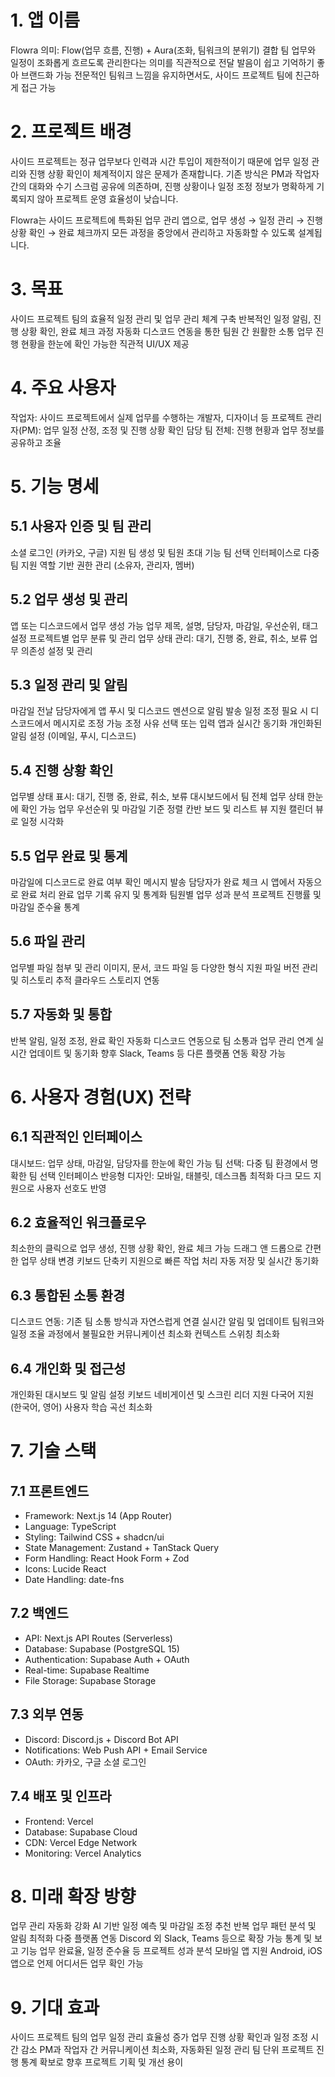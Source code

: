 # 1. 앱 이름
Flowra
의미: Flow(업무 흐름, 진행) + Aura(조화, 팀워크의 분위기) 결합
팀 업무와 일정이 조화롭게 흐르도록 관리한다는 의미를 직관적으로 전달
발음이 쉽고 기억하기 좋아 브랜드화 가능
전문적인 팀워크 느낌을 유지하면서도, 사이드 프로젝트 팀에 친근하게 접근 가능

# 2. 프로젝트 배경
사이드 프로젝트는 정규 업무보다 인력과 시간 투입이 제한적이기 때문에 업무 일정 관리와 진행 상황 확인이 체계적이지 않은 문제가 존재합니다.
기존 방식은 PM과 작업자 간의 대화와 수기 스크럼 공유에 의존하며, 진행 상황이나 일정 조정 정보가 명확하게 기록되지 않아 프로젝트 운영 효율성이 낮습니다.

Flowra는 사이드 프로젝트에 특화된 업무 관리 앱으로, 업무 생성 → 일정 관리 → 진행 상황 확인 → 완료 체크까지 모든 과정을 중앙에서 관리하고 자동화할 수 있도록 설계됩니다.

# 3. 목표
사이드 프로젝트 팀의 효율적 일정 관리 및 업무 관리 체계 구축
반복적인 일정 알림, 진행 상황 확인, 완료 체크 과정 자동화
디스코드 연동을 통한 팀원 간 원활한 소통
업무 진행 현황을 한눈에 확인 가능한 직관적 UI/UX 제공

# 4. 주요 사용자
작업자: 사이드 프로젝트에서 실제 업무를 수행하는 개발자, 디자이너 등
프로젝트 관리자(PM): 업무 일정 산정, 조정 및 진행 상황 확인 담당
팀 전체: 진행 현황과 업무 정보를 공유하고 조율

# 5. 기능 명세
## 5.1 사용자 인증 및 팀 관리
소셜 로그인 (카카오, 구글) 지원
팀 생성 및 팀원 초대 기능
팀 선택 인터페이스로 다중 팀 지원
역할 기반 권한 관리 (소유자, 관리자, 멤버)

## 5.2 업무 생성 및 관리
앱 또는 디스코드에서 업무 생성 가능
업무 제목, 설명, 담당자, 마감일, 우선순위, 태그 설정
프로젝트별 업무 분류 및 관리
업무 상태 관리: 대기, 진행 중, 완료, 취소, 보류
업무 의존성 설정 및 관리

## 5.3 일정 관리 및 알림
마감일 전날 담당자에게 앱 푸시 및 디스코드 멘션으로 알림 발송
일정 조정 필요 시 디스코드에서 메시지로 조정 가능
조정 사유 선택 또는 입력
앱과 실시간 동기화
개인화된 알림 설정 (이메일, 푸시, 디스코드)

## 5.4 진행 상황 확인
업무별 상태 표시: 대기, 진행 중, 완료, 취소, 보류
대시보드에서 팀 전체 업무 상태 한눈에 확인 가능
업무 우선순위 및 마감일 기준 정렬
칸반 보드 및 리스트 뷰 지원
캘린더 뷰로 일정 시각화

## 5.5 업무 완료 및 통계
마감일에 디스코드로 완료 여부 확인 메시지 발송
담당자가 완료 체크 시 앱에서 자동으로 완료 처리
완료 업무 기록 유지 및 통계화
팀원별 업무 성과 분석
프로젝트 진행률 및 마감일 준수율 통계

## 5.6 파일 관리
업무별 파일 첨부 및 관리
이미지, 문서, 코드 파일 등 다양한 형식 지원
파일 버전 관리 및 히스토리 추적
클라우드 스토리지 연동

## 5.7 자동화 및 통합
반복 알림, 일정 조정, 완료 확인 자동화
디스코드 연동으로 팀 소통과 업무 관리 연계
실시간 업데이트 및 동기화
향후 Slack, Teams 등 다른 플랫폼 연동 확장 가능

# 6. 사용자 경험(UX) 전략
## 6.1 직관적인 인터페이스
대시보드: 업무 상태, 마감일, 담당자를 한눈에 확인 가능
팀 선택: 다중 팀 환경에서 명확한 팀 선택 인터페이스
반응형 디자인: 모바일, 태블릿, 데스크톱 최적화
다크 모드 지원으로 사용자 선호도 반영

## 6.2 효율적인 워크플로우
최소한의 클릭으로 업무 생성, 진행 상황 확인, 완료 체크 가능
드래그 앤 드롭으로 간편한 업무 상태 변경
키보드 단축키 지원으로 빠른 작업 처리
자동 저장 및 실시간 동기화

## 6.3 통합된 소통 환경
디스코드 연동: 기존 팀 소통 방식과 자연스럽게 연결
실시간 알림 및 업데이트
팀워크와 일정 조율 과정에서 불필요한 커뮤니케이션 최소화
컨텍스트 스위칭 최소화

## 6.4 개인화 및 접근성
개인화된 대시보드 및 알림 설정
키보드 네비게이션 및 스크린 리더 지원
다국어 지원 (한국어, 영어)
사용자 학습 곡선 최소화

# 7. 기술 스택
## 7.1 프론트엔드
- Framework: Next.js 14 (App Router)
- Language: TypeScript
- Styling: Tailwind CSS + shadcn/ui
- State Management: Zustand + TanStack Query
- Form Handling: React Hook Form + Zod
- Icons: Lucide React
- Date Handling: date-fns

## 7.2 백엔드
- API: Next.js API Routes (Serverless)
- Database: Supabase (PostgreSQL 15)
- Authentication: Supabase Auth + OAuth
- Real-time: Supabase Realtime
- File Storage: Supabase Storage

## 7.3 외부 연동
- Discord: Discord.js + Discord Bot API
- Notifications: Web Push API + Email Service
- OAuth: 카카오, 구글 소셜 로그인

## 7.4 배포 및 인프라
- Frontend: Vercel
- Database: Supabase Cloud
- CDN: Vercel Edge Network
- Monitoring: Vercel Analytics

# 8. 미래 확장 방향
업무 관리 자동화 강화
AI 기반 일정 예측 및 마감일 조정 추천
반복 업무 패턴 분석 및 알림 최적화
다중 플랫폼 연동
Discord 외 Slack, Teams 등으로 확장 가능
통계 및 보고 기능
업무 완료율, 일정 준수율 등 프로젝트 성과 분석
모바일 앱 지원
Android, iOS 앱으로 언제 어디서든 업무 확인 가능

# 9. 기대 효과
사이드 프로젝트 팀의 업무 일정 관리 효율성 증가
업무 진행 상황 확인과 일정 조정 시간 감소
PM과 작업자 간 커뮤니케이션 최소화, 자동화된 일정 관리
팀 단위 프로젝트 진행 통계 확보로 향후 프로젝트 기획 및 개선 용이

